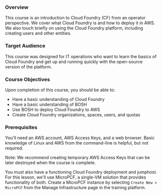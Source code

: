 ### Overview

This course is an introduction to Cloud Foundry (CF) from an operator perspective.  We cover what Cloud Foundry is and how to deploy it in AWS.  We also touch briefly on using the Cloud Foundry platform, including creating users and other entities.

### Target Audience

This course was designed for IT operations who want to learn the basics of Cloud Foundry and get up and running quickly with the open-source version of the platform.

### Course Objectives

Upon completion of this course, you should be able to:

- Have a basic understanding of Cloud Foundry
- Have a basic understanding of BOSH
- Use BOSH to deploy Cloud Foundry to AWS
- Create Cloud Foundry organizations, spaces, users, and quotas

### Prerequisites

You'll need an AWS account, AWS Access Keys, and a web browser.  Basic knowledge of Linux and AWS from the command-line is helpful, but not required.

Note: We recommend creating temporary AWS Access Keys that can be later destroyed when the course is complete.

You must also have a functioning Cloud Foundry deployment and jumphost.  For this lesson, we'll use MicroPCF, a single-VM solution that provides functionality of both.  Create a MicroPCF instance by selecting `Create New > MicroPCF` from the Manage Infrastructure page in the training platform.
